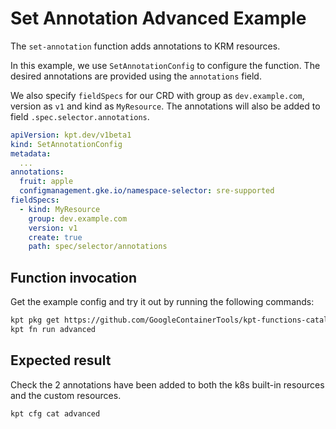 # Set Annotation Advanced Example

The `set-annotation` function adds annotations to KRM resources.

In this example, we use `SetAnnotationConfig` to configure the function. The
desired annotations are provided using the `annotations` field.

We also specify `fieldSpecs` for our CRD with group as `dev.example.com`,
version as `v1` and kind as `MyResource`. The annotations will also be added to
field `.spec.selector.annotations`.

```yaml
apiVersion: kpt.dev/v1beta1
kind: SetAnnotationConfig
metadata:
  ...
annotations:
  fruit: apple
  configmanagement.gke.io/namespace-selector: sre-supported
fieldSpecs:
  - kind: MyResource
    group: dev.example.com
    version: v1
    create: true
    path: spec/selector/annotations
```

## Function invocation

Get the example config and try it out by running the following commands:

```sh
kpt pkg get https://github.com/GoogleContainerTools/kpt-functions-catalog.git/examples/mutators/set-annotation/advanced .
kpt fn run advanced
```

## Expected result

Check the 2 annotations have been added to both the k8s built-in resources and
the custom resources.

```sh
kpt cfg cat advanced
```
